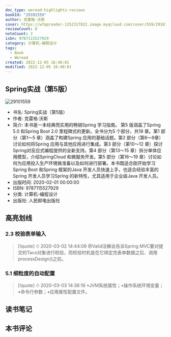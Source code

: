 ```yaml
---
doc_type: weread-highlights-reviews
bookId: "29101559"
author: 克雷格·沃斯
cover: https://wfqqreader-1252317822.image.myqcloud.com/cover/559/29101559/t7_29101559.jpg
reviewCount: 0
noteCount: 2
isbn: 9787115527929
category: 计算机-编程设计
tags:
  - Book
  - Weread
created: 2022-12-05 16:40:01
modified: 2022-12-05 16:40:01
---
```


## Spring实战（第5版）

![29101559](https://wfqqreader-1252317822.image.myqcloud.com/cover/559/29101559/t7_29101559.jpg)
- 书名: Spring实战（第5版）
- 作者: 克雷格·沃斯
- 简介: 本书是一本经典而实用的畅销Spring 学习指南。 第5 版涵盖了Spring 5.0 和Spring Boot 2.0 里程碑式的更新。全书分为5 个部分，共19 章。第1 部分（第1～5 章）涵盖了构建Spring 应用的基础话题。第2 部分（第6～9章）讨论如何将Spring 应用与其他应用进行集成。第3 部分（第10～12 章）探讨Spring对反应式编程提供的全新支持。第4 部分（第13～15 章）拆分单体应用模型，介绍SpringCloud 和微服务开发。第5 部分（第16～19 章）讨论如何为应用投入生产环境做准备以及如何进行部署。本书既适合刚开始学习Spring Boot 和Spring 框架的Java 开发人员快速上手，也适合经验丰富的Spring 开发人员学习Spring 的新特性，尤其适用于企业级Java 开发人员。
- 出版时间: 2020-02-01 00:00:00
- ISBN: 9787115527929
- 分类: 计算机-编程设计
- 出版社: 人民邮电出版社

## 高亮划线

### 2.3 校验表单输入


> [!quote] ⏱ 2020-03-02 14:44:09
> @Valid注解会告诉Spring MVC要对提交的Taco对象进行校验，而校验时机是在它绑定完表单数据之后、调用processDesign()之前。
 


### 5.1 细粒度的自动配置


> [!quote] ⏱ 2020-03-03 14:36:16
> •JVM系统属性；•操作系统环境变量；•命令行参数；•应用属性配置文件。
 



## 读书笔记


## 本书评论

